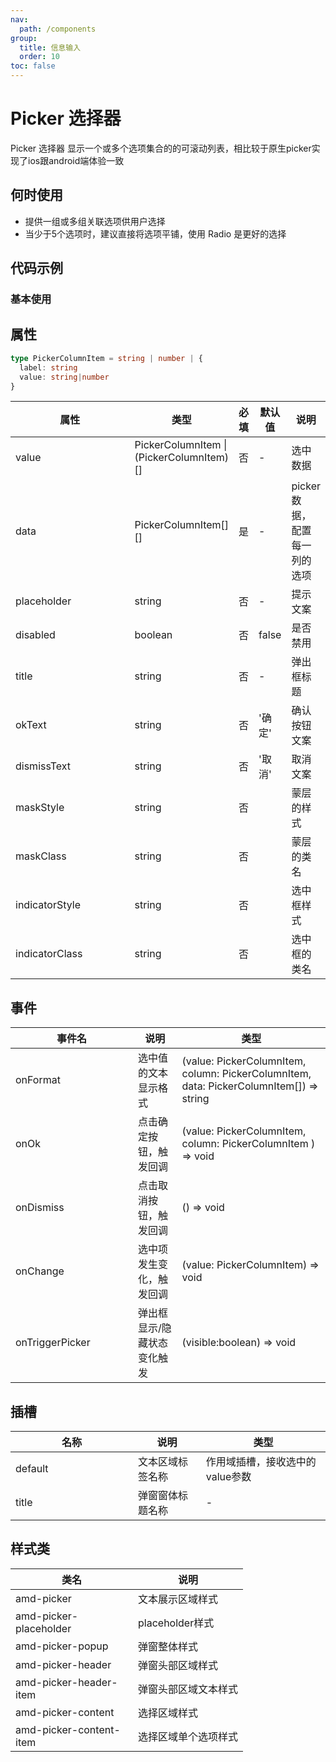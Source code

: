 ```yaml
---
nav:
  path: /components
group:
  title: 信息输入
  order: 10
toc: false
---
```

# Picker 选择器
Picker 选择器	显示一个或多个选项集合的的可滚动列表，相比较于原生picker实现了ios跟android端体验一致
## 何时使用
- 提供一组或多组关联选项供用户选择
- 当少于5个选项时，建议直接将选项平铺，使用 Radio 是更好的选择

## 代码示例
### 基本使用
<code src='../../demo/pages/Picker'></code>

## 属性
```typescript
type PickerColumnItem = string | number | {
  label: string
  value: string|number
}
```
| 属性 | 类型 | 必填 | 默认值 | 说明 |
| -----|-----|-----|-----|----- |
| value |  PickerColumnItem  &#124;  (PickerColumnItem)[]  | 否 | - | 选中数据 |
| data | PickerColumnItem[][]| 是 | - | picker 数据，配置每一列的选项 |
| placeholder | string | 否 | - | 提示文案 |
| disabled | boolean | 否 | false | 是否禁用 |
| title | string | 否 | - | 弹出框标题 |
| okText | string | 否 | '确定' | 确认按钮文案 |
| dismissText | string | 否 | '取消' | 取消文案 |
| maskStyle | string | 否 | | 蒙层的样式 |
| maskClass | string | 否 |  | 蒙层的类名 |
| indicatorStyle | string | 否 |  | 选中框样式 |
| indicatorClass | string | 否 |  | 	选中框的类名 |

## 事件
| 事件名 | 说明 | 类型 |
| -----|-----|-----|
| onFormat | 选中值的文本显示格式 | (value: PickerColumnItem, column: PickerColumnItem, data: PickerColumnItem[]) => string |
| onOk | 点击确定按钮，触发回调 | (value: PickerColumnItem,  column: PickerColumnItem ) => void |
| onDismiss | 点击取消按钮，触发回调 | () => void |
| onChange | 选中项发生变化，触发回调 | (value: PickerColumnItem) => void |
| onTriggerPicker | 弹出框显示/隐藏状态变化触发 | (visible:boolean) => void |

## 插槽
| 名称 | 说明 | 类型 |
| -----|-----|-----|
| default | 文本区域标签名称 | 作用域插槽，接收选中的value参数 |
| title | 弹窗窗体标题名称 |  - |


## 样式类
| 类名 | 说明 |
| -----|-----|
| amd-picker | 文本展示区域样式 |
| amd-picker-placeholder | placeholder样式 |
| amd-picker-popup | 弹窗整体样式 |
| amd-picker-header | 弹窗头部区域样式 |
| amd-picker-header-item | 弹窗头部区域文本样式 |
| amd-picker-content | 选择区域样式 |
| amd-picker-content-item | 选择区域单个选项样式 |


<style> 
table th:first-of-type { width: 180px; }
.__dumi-default-layout-content article table:first-of-type th:nth-of-type(2) {
    width: 140px;
}
.__dumi-default-layout-content article table:first-of-type th:nth-of-type(3) {
    width: 30px;
}
.__dumi-default-layout-content article table:first-of-type th:nth-of-type(4) {
    width: 50px;
}
#root .__dumi-default-code-block {
  font-size: 13px;
  background-color: #f5f7fa;
}

</style> 
